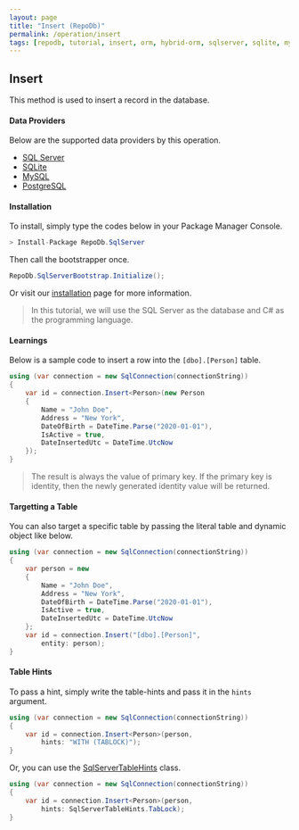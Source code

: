 ```yaml
---
layout: page
title: "Insert (RepoDb)"
permalink: /operation/insert
tags: [repodb, tutorial, insert, orm, hybrid-orm, sqlserver, sqlite, mysql, postgresql]
---
```


## Insert

This method is used to insert a record in the database.

#### Data Providers

Below are the supported data providers by this operation.

- [SQL Server](https://www.nuget.org/packages/RepoDb.SqlServer)
- [SQLite](https://www.nuget.org/packages/RepoDb.SqLite)
- [MySQL](https://www.nuget.org/packages/RepoDb.MySql)
- [PostgreSQL](https://www.nuget.org/packages/RepoDb.PostgreSql)

#### Installation

To install, simply type the codes below in your Package Manager Console.

```csharp
> Install-Package RepoDb.SqlServer
```

Then call the bootstrapper once.

```csharp
RepoDb.SqlServerBootstrap.Initialize();
```

Or visit our [installation](/tutorials/installation) page for more information.

> In this tutorial, we will use the SQL Server as the database and C# as the programming language.

#### Learnings

Below is a sample code to insert a row into the `[dbo].[Person]` table.

```csharp
using (var connection = new SqlConnection(connectionString))
{
	var id = connection.Insert<Person>(new Person
	{
		Name = "John Doe",
		Address = "New York",
		DateOfBirth = DateTime.Parse("2020-01-01"),
		IsActive = true,
		DateInsertedUtc = DateTime.UtcNow
	});
}
```

> The result is always the value of primary key. If the primary key is identity, then the newly generated identity value will be returned.

#### Targetting a Table

You can also target a specific table by passing the literal table and dynamic object like below.

```csharp
using (var connection = new SqlConnection(connectionString))
{
	var person = new
	{
		Name = "John Doe",
		Address = "New York",
		DateOfBirth = DateTime.Parse("2020-01-01"),
		IsActive = true,
		DateInsertedUtc = DateTime.UtcNow
	};
	var id = connection.Insert("[dbo].[Person]",
		entity: person);
}
```

#### Table Hints

To pass a hint, simply write the table-hints and pass it in the `hints` argument.

```csharp
using (var connection = new SqlConnection(connectionString))
{
	var id = connection.Insert<Person>(person,
		hints: "WITH (TABLOCK)");
}
```

Or, you can use the [SqlServerTableHints](/class/sqlservertablehints) class.

```csharp
using (var connection = new SqlConnection(connectionString))
{
	var id = connection.Insert<Person>(person,
		hints: SqlServerTableHints.TabLock);
}
```
